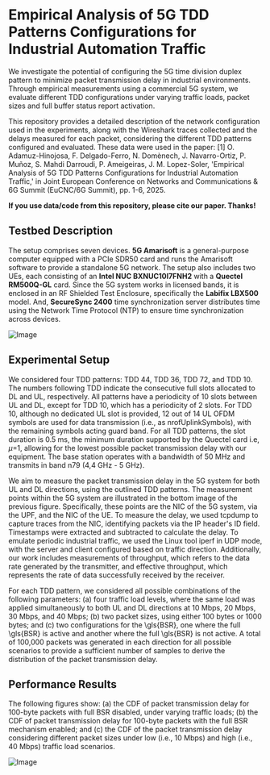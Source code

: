 # Empirical Analysis of 5G TDD Patterns Configurations for Industrial Automation Traffic
We investigate the potential of configuring the 5G time division duplex pattern to minimize packet transmission delay in industrial environments. Through empirical measurements using a commercial 5G system, we evaluate different TDD configurations under varying traffic loads, packet sizes and full buffer status report activation.

This repository provides a detailed description of the network configuration used in the experiments, along with the Wireshark traces collected and the delays measured for each packet, considering the different TDD patterns configured and evaluated. These data were used in the paper: [1] O. Adamuz-Hinojosa, F. Delgado-Ferro, N. Domènech, J. Navarro-Ortiz, P. Muñoz, S. Mahdi Darroudi, P. Ameigeiras, J. M. Lopez-Soler, 'Empirical Analysis of 5G TDD Patterns Configurations for Industrial Automation Traffic,' in Joint European Conference on Networks and Communications & 6G Summit (EuCNC/6G Summit), pp. 1-6, 2025.

__If you use data/code from this repository, please cite our paper. Thanks!__

## Testbed Description
The setup comprises seven devices. __5G Amarisoft__ is a general-purpose computer equipped with a PCIe SDR50 card and runs the Amarisoft software to provide a standalone 5G network. The setup also includes two UEs, each consisting of an __Intel NUC BXNUC10I7FNH2__ with a __Quectel RM500Q-GL__ card. Since the 5G system works in licensed bands, it is enclosed in an RF Shielded Test Enclosure, specifically the __Labifix LBX500__ model. And, __SecureSync 2400__ time synchronization server distributes time using the Network Time Protocol (NTP) to ensure time synchronization across devices. 

![Image](https://github.com/user-attachments/assets/b96903cb-0fb6-4a93-8a44-aba7b772e675)

## Experimental Setup
We considered four TDD patterns: TDD 44, TDD 36, TDD 72, and TDD 10. The numbers following TDD indicate the consecutive full slots allocated to DL and UL, respectively. All patterns have a periodicity of 10 slots between UL and DL, except for TDD 10, which has a periodicity of 2 slots. For TDD 10, although no dedicated UL slot is provided, 12 out of 14 UL OFDM symbols are used for data transmission (i.e., as nrofUplinkSymbols), with the remaining symbols acting guard band. For all TDD patterns, the slot duration is 0.5 ms, the minimum duration supported by the Quectel card i.e, $\mu$=1, allowing for the lowest possible packet transmission delay with our equipment. The base station operates with a bandwidth of 50 MHz and transmits in band n79 (4,4 GHz - 5 GHz).

We aim to measure the packet transmission delay in the 5G system for both UL and DL directions, using the outlined TDD patterns. The measurement points within the 5G system are illustrated in the bottom image of the previous figure. Specifically, these points are the NIC of the 5G system, via the UPF, and the NIC of the UE. To measure the delay, we used tcpdump to capture traces from the NIC, identifying packets via the IP header's ID field. Timestamps were extracted and subtracted to calculate the delay. To emulate periodic industrial traffic, we used the Linux tool iperf in UDP mode, with the server and client configured based on traffic direction. Additionally, our work includes measurements of throughput, which refers to the data rate generated by the transmitter, and effective throughput, which represents the rate of data successfully received by the receiver. 

For each TDD pattern, we considered all possible combinations of the following parameters: (a) four traffic load levels, where the same load was applied simultaneously to both UL and DL directions at 10 Mbps, 20 Mbps, 30 Mbps, and 40 Mbps; (b) two packet sizes, using either 100 bytes or 1000 bytes; and (c) two configurations for the \gls{BSR}, one where the full \gls{BSR} is active and another where the full \gls{BSR} is not active. A total of 100,000 packets was generated in each direction for all possible scenarios to provide a sufficient number of samples to derive the distribution of the packet transmission delay.

## Performance Results
The following figures show: (a)  the CDF of packet transmission delay for 100-byte packets with full BSR disabled, under varying traffic loads; (b) the CDF of packet transmission delay for 100-byte packets with the full BSR mechanism enabled; and (c) the CDF of the packet transmission delay considering different packet sizes under low (i.e., 10 Mbps) and high (i.e., 40 Mbps) traffic load scenarios. 

![Image](https://github.com/user-attachments/assets/967ecb96-3d81-47f0-bd0c-df3b3ff24109)
